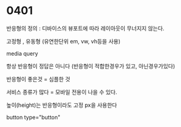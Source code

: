 # 0401

반응형의 정의 : 디바이스의 뷰포트에 따라 레이아웃이 무너지지 않는다.

고정형 , 유동형 (유연한단위 em, vw, vh등을 사용)

media query



항상 반응형이 정답은 아니다 (반응형이 적합한경우가 있고, 아닌경우가있다)

반응형이 좋은것 = 심플한 것

서비스 종류가 많다 = 모바일 전용이 나을 수 있다.



높이(height)는 반응형이라도 고정 px을 사용한다





button type="button"